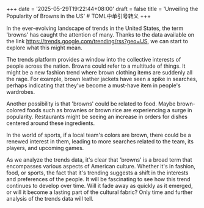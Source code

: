 +++
date = '2025-05-29T19:22:44+08:00'
draft = false
title = 'Unveiling the Popularity of Browns in the US' # TOML中单引号转义
+++

In the ever-evolving landscape of trends in the United States, the term 'browns' has caught the attention of many. Thanks to the data available on the link https://trends.google.com/trending/rss?geo=US, we can start to explore what this might mean.  

The trends platform provides a window into the collective interests of people across the nation. Browns could refer to a multitude of things. It might be a new fashion trend where brown clothing items are suddenly all the rage. For example, brown leather jackets have seen a spike in searches, perhaps indicating that they've become a must-have item in people's wardrobes.   

Another possibility is that 'browns' could be related to food. Maybe brown-colored foods such as brownies or brown rice are experiencing a surge in popularity. Restaurants might be seeing an increase in orders for dishes centered around these ingredients.   

In the world of sports, if a local team's colors are brown, there could be a renewed interest in them, leading to more searches related to the team, its players, and upcoming games. 

As we analyze the trends data, it's clear that 'browns' is a broad term that encompasses various aspects of American culture. Whether it's in fashion, food, or sports, the fact that it's trending suggests a shift in the interests and preferences of the people. It will be fascinating to see how this trend continues to develop over time. Will it fade away as quickly as it emerged, or will it become a lasting part of the cultural fabric? Only time and further analysis of the trends data will tell.